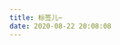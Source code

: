 ```yaml
---
title: 标签儿~
date: 2020-08-22 20:08:08
---
```

<!--
 * @Author: Weidows
 * @Date: 2020-08-22 20:08:08
 * @LastEditors: Weidows
 * @LastEditTime: 2020-08-22 22:08:37
 * @FilePath: \Weidows\Website\source\tags\index.md
-->
